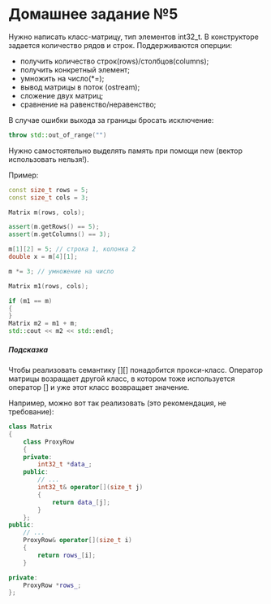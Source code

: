 # Домашнее задание №5

Нужно написать класс-матрицу, тип элементов int32\_t. В конструкторе задается количество рядов и строк. Поддерживаются оперции:
- получить количество строк(rows)/столбцов(columns);
- получить конкретный элемент;
- умножить на число(*=);
- вывод матрицы в поток (ostream);
- сложение двух матриц;
- сравнение на равенство/неравенство;

В случае ошибки выхода за границы бросать исключение:

```c++
throw std::out_of_range("")
```

Нужно самостоятельно выделять память при помощи new (вектор использовать нельзя!).

Пример:

```c++
const size_t rows = 5;
const size_t cols = 3;

Matrix m(rows, cols);

assert(m.getRows() == 5);
assert(m.getColumns() == 3);

m[1][2] = 5; // строка 1, колонка 2
double x = m[4][1];

m *= 3; // умножение на число

Matrix m1(rows, cols);

if (m1 == m)
{
}
Matrix m2 = m1 + m;
std::cout << m2 << std::endl;
```

##### Подсказка

Чтобы реализовать семантику [][] понадобится прокси-класс. Оператор матрицы возращает другой класс, в котором тоже используется оператор [] и уже этот класс возвращает значение.

Например, можно вот так реализовать (это рекомендация, не требование):

```c++
class Matrix
{
    class ProxyRow
    {
    private:
        int32_t *data_;
    public:
        // ...
        int32_t& operator[](size_t j)
        {
            return data_[j];
        }
    };
public:
    // ...
    ProxyRow& operator[](size_t i)
    {
        return rows_[i];
    }

private:
    ProxyRow *rows_;
};
```
